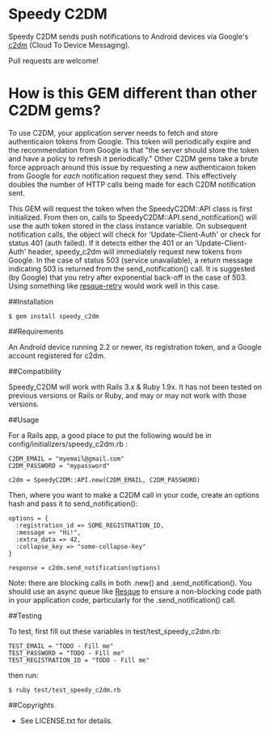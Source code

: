 # Speedy C2DM

Speedy C2DM sends push notifications to Android devices via Google's [c2dm](http://code.google.com/android/c2dm/index.html) (Cloud To Device Messaging).

Pull requests are welcome!

# How is this GEM different than other C2DM gems?

To use C2DM, your application server needs to fetch and store authenticaion tokens from Google.  This token will periodically expire and the recommendation from Google is that "the server should store the token and have a policy to refresh it periodically."   Other C2DM gems take a brute force approach around this issue by requesting a new authenticaion token from Google for *each* notification request they send.  This effectively doubles the number of HTTP calls being made for each C2DM notification sent.

This GEM will request the token when the SpeedyC2DM::API class is first initialized.  From then on, calls to SpeedyC2DM::API.send_notification() will use the auth token stored in the class instance variable.  On subsequent notification calls, the object will check for 'Update-Client-Auth' or check for status 401 (auth failed).  If it detects either the 401 or an 'Update-Client-Auth' header, speedy_c2dm will immediately request new tokens from Google.  In the case of status 503 (service unavailable), a return message indicating 503 is returned from the send_notification() call.  It is suggested (by Google) that you retry after exponential back-off in the case of 503.  Using something like [resque-retry](https://github.com/lantins/resque-retry) would work well in this case.

##Installation

    $ gem install speedy_c2dm
    
##Requirements

An Android device running 2.2 or newer, its registration token, and a Google account registered for c2dm.

##Compatibility

Speedy_C2DM will work with Rails 3.x & Ruby 1.9x.  It has not been tested on previous versions or Rails or Ruby, and may or may not work with those versions.

##Usage

For a Rails app, a good place to put the following would be in config/initializers/speedy_c2dm.rb :

    C2DM_EMAIL = "myemail@gmail.com"
    C2DM_PASSWORD = "mypassword"

    c2dm = SpeedyC2DM::API.new(C2DM_EMAIL, C2DM_PASSWORD)

Then, where you want to make a C2DM call in your code, create an options hash and pass it to send_notification():

    options = {
      :registration_id => SOME_REGISTRATION_ID,
      :message => "Hi!",
      :extra_data => 42,
      :collapse_key => "some-collapse-key"
    }

    response = c2dm.send_notification(options)

Note:  there are blocking calls in both .new() and .send_notification().  You should use an async queue like [Resque](https://github.com/defunkt/resque) to ensure a non-blocking code path in your application code, particularly for the .send_notification() call.


##Testing

To test, first fill out these variables in test/test_speedy_c2dm.rb:

    TEST_EMAIL = "TODO - Fill me"
    TEST_PASSWORD = "TODO - Fill me"
    TEST_REGISTRATION_ID = "TODO - Fill me"  

then run:

  	$ ruby test/test_speedy_c2dm.rb

##Copyrights

* See LICENSE.txt for details.
